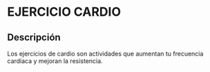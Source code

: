 # EJERCICIO CARDIO

## Descripción
Los ejercicios de cardio son actividades que aumentan tu frecuencia cardíaca y mejoran la resistencia.
